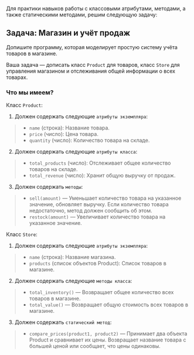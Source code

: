 Для практики навыков работы с классовыми атрибутами, методами, а также статическими методами, решим следующую задачу:

## Задача: Магазин и учёт продаж

Допишите программу, которая моделирует простую систему учёта товаров в магазине. 

Ваша задача — дописать класс `Product` для товаров, класс `Store` для управления магазином 
и отслеживания общей информации о всех товарах.

### Что мы имеем?

Класс `Product`:

1. Должен содержать следующие `атрибуты экземпляра`:
> * `name` (строка): Название товара.
> * `price` (число): Цена товара.
> * `quantity` (число): Количество товара на складе.

2. Должен содержать следующие `атрибуты класса`:
> * `total_products` (число): Отслеживает общее количество товаров на складе.
> * `total_revenue` (число): Хранит общую выручку от продаж.

3. Должен содержать `методы`:
> * `sell(amount)` — Уменьшает количество товара на указанное значение, обновляет выручку. Если количество товара недостаточно, метод должен сообщить об этом.
> * `restock(amount)` — Увеличивает количество товара на указанное значение.

Класс `Store`:

1. Должен содержать следующие `атрибуты экземпляра`:
> * `name` (строка): Название магазина.
> * `products` (список объектов Product): Список товаров в магазине.

2. Должен содержать следующие `методы класса`:
> * `total_inventory()` — Возвращает общее количество всех товаров в магазине.
> * `total_value()` — Возвращает общую стоимость всех товаров в магазине.

3. Должен содержать `статический метод`:
> * `compare_prices(product1, product2)` — Принимает два объекта Product и сравнивает их цены. Возвращает название товара с большей ценой или сообщает, что цены одинаковы.
